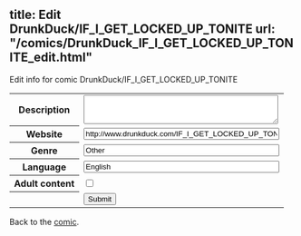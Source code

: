 title: Edit DrunkDuck/IF_I_GET_LOCKED_UP_TONITE
url: "/comics/DrunkDuck_IF_I_GET_LOCKED_UP_TONITE_edit.html"
---
Edit info for comic DrunkDuck/IF_I_GET_LOCKED_UP_TONITE

<form name="comic" action="http://gaepostmail.appspot.com/comic/" method="post">
<table class="comicinfo">
<tr>
<th>Description</th><td><textarea name="description" cols="40" rows="3"></textarea></td>
</tr>
<tr>
<th>Website</th><td><input type="text" name="url" value="http://www.drunkduck.com/IF_I_GET_LOCKED_UP_TONITE/" size="40"/></td>
</tr>
<tr>
<th>Genre</th><td><input type="text" name="genre" value="Other" size="40"/></td>
</tr>
<tr>
<th>Language</th><td><input type="text" name="language" value="English" size="40"/></td>
</tr>
<tr>
<th>Adult content</th><td><input type="checkbox" name="adult" value="adult" /></td>
</tr>
<tr>
<th></th><td>
<input type="hidden" name="comic" value="DrunkDuck_IF_I_GET_LOCKED_UP_TONITE" />
<input type="submit" name="submit" value="Submit" />
</td>
</tr>
</table>
</form>

Back to the [comic](DrunkDuck_IF_I_GET_LOCKED_UP_TONITE.html).
